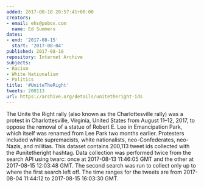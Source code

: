 ```yaml
---
added: 2017-08-18 20:57:41+00:00
creators:
- email: ehs@pobox.com
  name: Ed Summers
dates:
- end: '2017-08-15'
  start: '2017-08-04'
published: 2017-08-18
repository: Internet Archive
subjects:
- Racism
- White Nationalism
- Politics
title: '#UniteTheRight'
tweets: 200113
url: https://archive.org/details/unitetheright-ids
---
```


The Unite the Right rally (also known as the Charlottesville rally) was a protest in Charlottesville, Virginia, United States from August 11–12, 2017, to oppose the removal of a statue of Robert E. Lee in Emancipation Park, which itself was renamed from Lee Park two months earlier. Protesters included white supremacists, white nationalists, neo-Confederates, neo-Nazis, and militias. This dataset contains 200,113 tweet ids collected with the #unitetheright hashtag. Data collection was performed twice from the search API using twarc: once at 2017-08-13 11:46:05 GMT and the other at 2017-08-15 12:03:48 GMT. The second search was run to collect only up to where the first search left off. The time ranges for the tweets are from 2017-08-04 11:44:12 to 2017-08-15 16:03:30 GMT.
